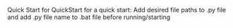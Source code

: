 Quick Start for QuickStart for a quick start:
Add desired file paths to .py file and add .py file name to .bat file before running/starting

